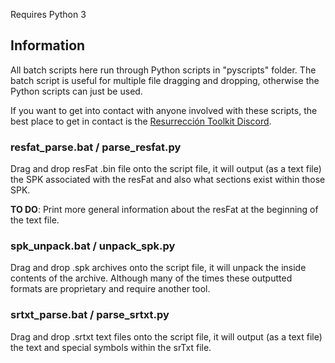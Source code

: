 Requires Python 3

## Information

All batch scripts here run through Python scripts in "pyscripts" folder. The batch script is useful for multiple file dragging and dropping, otherwise the Python scripts can just be used.

If you want to get into contact with anyone involved with these scripts, the best place to get in contact is the [Resurrección Toolkit Discord](https://discord.gg/2yfxG6X).

### resfat_parse.bat / parse_resfat.py
Drag and drop resFat .bin file onto the script file, it will output (as a text file) the SPK associated with the resFat and also what sections exist within those SPK.

__TO DO__: Print more general information about the resFat at the beginning of the text file.

### spk_unpack.bat / unpack_spk.py
Drag and drop .spk archives onto the script file, it will unpack the inside contents of the archive. Although many of the times these outputted formats are proprietary and require another tool.

### srtxt_parse.bat / parse_srtxt.py
Drag and drop .srtxt text files onto the script file, it will output (as a text file) the text and special symbols within the srTxt file.
